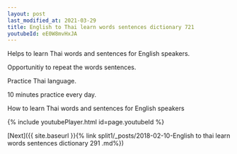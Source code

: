 ```yaml
---
layout: post
last_modified_at: 2021-03-29
title: English to Thai learn words sentences dictionary 721 
youtubeId: eE0W8mvHxJA
---
```

 
 
Helps to learn Thai words and sentences for English speakers.

Opportunitiy to repeat the words sentences. 

Practice Thai language. 
 
10 minutes practice every day. 
 
How to learn Thai words and sentences for English speakers 
 
{% include youtubePlayer.html id=page.youtubeId %}
 
 
[Next]({{ site.baseurl }}{% link  split1/_posts/2018-02-10-English to thai learn words sentences dictionary 291 .md%})
 
